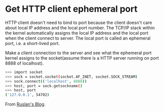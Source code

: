 # Get HTTP client ephemeral port

HTTP client doesn't need to bind to port because the client doesn't care about local IP address and the local port number. The TCP/IP stack within the kernel automatically assigns the local IP address and the local port when the client connect to server. The local port is called an ephemeral port, i.e. a short-lived port.

Make a client connection to the server and see what the ephemeral port kernel assigns to the socket(assume there is a HTTP server running on port 8888 of localhost).

```bash
>>> import socket
>>> sock = socket.socket(socket.AF_INET, socket.SOCK_STREAM)
>>> sock.connect(('localhost', 8888))
>>> host, port = sock.getsockname()
>>> host, port
('127.0.0.1', 54702)
```

From [Ruslan's Blog](https://ruslanspivak.com/lsbaws-part3/).
